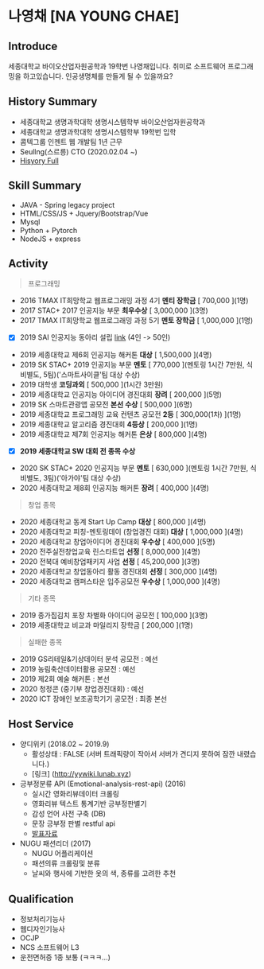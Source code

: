 # 나영채 [NA YOUNG CHAE]
## Introduce
세종대학교 바이오산업자원공학과 19학번 나영채입니다. 취미로 소프트웨어 프로그래밍을 하고있습니다. 인공생명체를 만들게 될 수 있을까요?  

## History Summary
- 세종대학교 생명과학대학 생명시스템학부 바이오산업자원공학과
- 세종대학교 생명과학대학 생명시스템학부 19학번 입학
- 콤텍그룹 인젠트 웹 개발팀 1년 근무
- Seullng(스르릉) CTO (2020.02.04 ~)
- [Hisyory Full](https://github.com/lunaB/resume/blob/master/history.md)

## Skill Summary
- JAVA - Spring legacy project
- HTML/CSS/JS + Jquery/Bootstrap/Vue
- Mysql
- Python + Pytorch
- NodeJS + express

## Activity
> 프로그래밍
- 2016 TMAX IT희망학교 웹프로그래밍 과정 4기 **멘티 장학금** \[ 700,000 \](1명)
- 2017 STAC+ 2017 인공지능 부문 **최우수상** \[ 3,000,000 \](3명)
- 2017 TMAX IT희망학교 웹프로그래밍 과정 5기 **멘토 장학금** \[ 1,000,000 \](1명)
- [x] 2019 SAI 인공지능 동아리 설립 [link](https://github.com/sju-coml) (4인 -> 50인)
- 2019 세종대학교 제6회 인공지능 해커톤 **대상** \[ 1,500,000 \](4명)
- 2019 SK STAC+ 2019 인공지능 부문 **멘토** \[ 770,000 \](멘토링 1시간 7만원, 식비별도, 5팀)('스마트사이클'팀 대상 수상)
- 2019 대학생 **코딩과외** \[ 500,000 \](1시간 3만원)
- 2019 세종대학교 인공지능 아이디어 경진대회 **장려** \[ 200,000 \](5명)
- 2019 SK 스마트관광앱 공모전 **본선 수상** \[ 500,000 \](6명)
- 2019 세종대학교 프로그래밍 교육 컨텐츠 공모전 **2등** \[ 300,000(1차) \](1명)
- 2019 세종대학교 알고리즘 경진대회 **4등상** \[ 200,000 \](1명)
- 2019 세종대학교 제7회 인공지능 해커톤 **은상** \[ 800,000 \](4명)  
- [x] **2019 세종대학교 SW 대회 전 종목 수상** 
- 2020 SK STAC+ 2020 인공지능 부문 **멘토** \[ 630,000 \](멘토링 1시간 7만원, 식비별도, 3팀)('아가야'팀 대상 수상)
- 2020 세종대학교 제8회 인공지능 해커톤 **장려** \[ 400,000 \](4명)

> 창업 종목
- 2020 세종대학교 동계 Start Up Camp **대상** \[ 800,000 \](4명)
- 2020 세종대학교 피칭-멘토링데이 (창업경진 대회) **대상** \[ 1,000,000 \](4명)
- 2020 세종대학교 창업아이디어 경진대회 **우수상** \[ 400,000 \](5명)
- 2020 전주실전창업교육 린스타트업 **선정** \[ 8,000,000 \](4명)
- 2020 전북대 예비창업패키지 사업 **선정** \[ 45,200,000 \](3명)
- 2020 세종대학교 창업동아리 활동 경진대회 **선정** \[ 300,000 \](4명)
- 2020 세종대학교 캠퍼스타운 입주공모전 **우수상** \[ 1,000,000 \](4명)

> 기타 종목 
- 2019 종가집김치 포장 차별화 아이디어 공모전 \[ 100,000 \](3명)
- 2019 세종대학교 비교과 마일리지 장학금 \[ 200,000 \](1명)

> 실패한 종목
- 2019 GS리테일&기상데이터 분석 공모전 : 예선
- 2019 농림축산데이터활용 공모전 : 예선
- 2019 제2회 예술 해커톤 : 본선
- 2020 청정콘 (중기부 창업경진대회) : 예선
- 2020 ICT 장애인 보조공학기기 공모전 : 최종 본선 

## Host Service
- 양디위키 (2018.02 ~ 2019.9)
	- 활성상태 : FALSE (서버 트래픽량이 작아서 서버가 견디지 못하여 잠깐 내렸습니다.)
	- [링크] (http://yywiki.lunab.xyz)
- 긍부정분류 API (Emotional-analysis-rest-api) (2016)
	- 실시간 영화리뷰데이터 크롤링
	- 영화리뷰 텍스트 통계기반 긍부정판별기
	- 감성 언어 사전 구축 (DB)
	- 문장 긍부정 판별 restful api
	- [발표자료](https://github.com/lunaB/Text-Emotional-Analysis-Rest-API/blob/master/Text-Emotional-Analysis-Rest-API.pptx)
- NUGU 패션리더 (2017)
	- NUGU 어플리케이션
	- 패션의류 크롤링및 분류
	- 날씨와 행사에 기반한 옷의 색, 종류를 고려한 추천

## Qualification
- 정보처리기능사
- 웹디자인기능사
- OCJP
- NCS 소프트웨어 L3
- 운전면허증 1종 보통 (ㅋㅋㅋ...)
